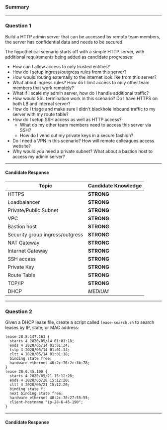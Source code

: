 ### Summary

---

### Question 1

Build a HTTP admin server that can be accessed by remote team members, the server has confidential data and needs to be secured.

The hypothetical scenario starts off with a simple HTTP server, with additional requirements being added as candidate progresses:
- How can I allow access to only trusted entities?
- How do I setup ingress/outgress rules from this server?
- How would routing externally to the internet look like from this server?
- What about ingress rules? How do I limit access to only other team members that work remotely?
- What if I scale my admin server, how do I handle additional traffic?
- How would SSL termination work in this scenario? Do I have HTTPS on both LB and internal server?
- How do I triage and make sure I didn't blackhole inbound traffic to my server with my route table?
- How do I setup SSH access as well as HTTP access?
   - What do my other team members need to access this server via SSH?
   - How do I vend out my private keys in a secure fashion?
- Do I need a VPN in this scenario? How will remote colleagues access website?
- Why would you need a private subnet? What about a bastion host to access my admin server?

---

#### Candidate Response

| Topic | Candidate Knowledge |
| --- | --- |
| HTTPS | **STRONG** |
| Loadbalancer | **STRONG** |
| Private/Public Subnet | **STRONG** |
| VPC | **STRONG** |
| Bastion host | **STRONG** |
| Security group ingress/outgress | **STRONG** |
| NAT Gateway | **STRONG** |
| Internet Gateway | **STRONG** |
| SSH access | **STRONG** |
| Private Key | **STRONG** |
| Route Table | **STRONG** |
| TCP/IP | **STRONG** |
| DHCP | *MEDIUM* |

---

### Question 2

Given a DHCP lease file, create a script called `lease-search.sh` to search leases by IP, state, or MAC address:

```
lease 28.8.147.163 {
  starts 4 2020/05/14 01:01:18;
  ends 4 2020/05/14 01:01:34;
  tstp 4 2020/05/14 01:01:34;
  cltt 4 2020/05/14 01:01:18;
  binding state free;
  hardware ethernet 40:2c:76:2c:3b:78;
}
lease 28.6.45.190 {
  starts 4 2020/05/21 15:12:20;
  ends 4 2020/05/28 15:12:20;
  cltt 4 2020/05/21 15:12:20;
  binding state f;
  next binding state free;
  hardware ethernet 40:2c:76:27:55:55;
  client-hostname "ip-28-6-45-190";
}
```
---

#### Candidate Response

